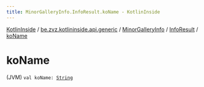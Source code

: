 ```yaml
---
title: MinorGalleryInfo.InfoResult.koName - KotlinInside
---
```


[KotlinInside](../../../index.html) / [be.zvz.kotlininside.api.generic](../../index.html) / [MinorGalleryInfo](../index.html) / [InfoResult](index.html) / [koName](./ko-name.html)

# koName

(JVM) `val koName: `[`String`](https://kotlinlang.org/api/latest/jvm/stdlib/kotlin/-string/index.html)